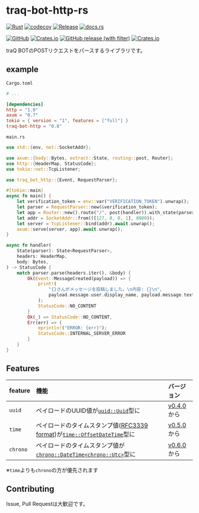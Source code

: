 # traq-bot-http-rs

[![Rust](https://github.com/H1rono/traq-bot-http-rs/actions/workflows/rust.yml/badge.svg)](https://github.com/H1rono/traq-bot-http-rs/actions/workflows/rust.yml)
[![codecov](https://codecov.io/gh/H1rono/traq-bot-http-rs/branch/main/graph/badge.svg?token=UEA9118L9I)](https://codecov.io/gh/H1rono/traq-bot-http-rs)
[![Release](https://github.com/H1rono/traq-bot-http-rs/actions/workflows/release.yml/badge.svg)](https://github.com/H1rono/traq-bot-http-rs/actions/workflows/release.yml)
[![docs.rs](https://img.shields.io/docsrs/traq-bot-http?logo=docsdotrs)](https://docs.rs/traq-bot-http/latest/traq_bot_http/)

[![GitHub](https://img.shields.io/github/license/H1rono/traq-bot-http-rs?logo=github)](https://github.com/H1rono/traq-bot-http-rs/blob/main/LICENSE)
[![Crates.io](https://img.shields.io/crates/l/traq-bot-http?logo=docsdotrs)](https://crates.io/crates/traq-bot-http)
[![GitHub release (with filter)](https://img.shields.io/github/v/release/h1rono/traq-bot-http-rs?logo=github)](https://github.com/H1rono/traq-bot-http-rs/releases/latest)
[![Crates.io](https://img.shields.io/crates/v/traq-bot-http?logo=rust)](https://crates.io/crates/traq-bot-http)

traQ BOTのPOSTリクエストをパースするライブラリです。

## example

`Cargo.toml`

```toml
# ...

[dependencies]
http = "1.0"
axum = "0.7"
tokio = { version = "1", features = ["full"] }
traq-bot-http = "0.8"
```

`main.rs`

```rust
use std::{env, net::SocketAddr};

use axum::{body::Bytes, extract::State, routing::post, Router};
use http::{HeaderMap, StatusCode};
use tokio::net::TcpListener;

use traq_bot_http::{Event, RequestParser};

#[tokio::main]
async fn main() {
    let verification_token = env::var("VERIFICATION_TOKEN").unwrap();
    let parser = RequestParser::new(&verification_token);
    let app = Router::new().route("/", post(handler)).with_state(parser);
    let addr = SocketAddr::from(([127, 0, 0, 1], 8080));
    let server = TcpListener::bind(addr).await.unwrap();
    axum::serve(server, app).await.unwrap();
}

async fn handler(
    State(parser): State<RequestParser>,
    headers: HeaderMap,
    body: Bytes,
) -> StatusCode {
    match parser.parse(headers.iter(), &body) {
        Ok(Event::MessageCreated(payload)) => {
            print!(
                "{}さんがメッセージを投稿しました。\n内容: {}\n",
                payload.message.user.display_name, payload.message.text
            );
            StatusCode::NO_CONTENT
        }
        Ok(_) => StatusCode::NO_CONTENT,
        Err(err) => {
            eprintln!("ERROR: {err}");
            StatusCode::INTERNAL_SERVER_ERROR
        }
    }
}
```

## Features

feature | 機能 | バージョン
:-- | :-- | :--
`uuid` | ペイロードのUUID値が[`uuid::Uuid`](https://docs.rs/uuid/latest/uuid/struct.Uuid.html)型に | [v0.4.0](https://github.com/H1rono/traq-bot-http-rs/releases/tag/v0.4.0)から
`time` | ペイロードのタイムスタンプ値([RFC3339 format](https://tools.ietf.org/html/rfc3339#section-5.6))が[`time::OffsetDateTime`](https://docs.rs/time/latest/time/struct.OffsetDateTime.html)型に | [v0.5.0](https://github.com/H1rono/traq-bot-http-rs/releases/tag/v0.5.0)から
`chrono` | ペイロードのタイムスタンプ値が[`chrono::DateTime<chrono::Utc>`](https://docs.rs/chrono/latest/chrono/struct.DateTime.html)型に | [v0.6.0](https://github.com/H1rono/traq-bot-http-rs/releases/tag/v0.6.0)から

※`time`よりも`chrono`の方が優先されます

## Contributing

Issue, Pull Requestは大歓迎です。
